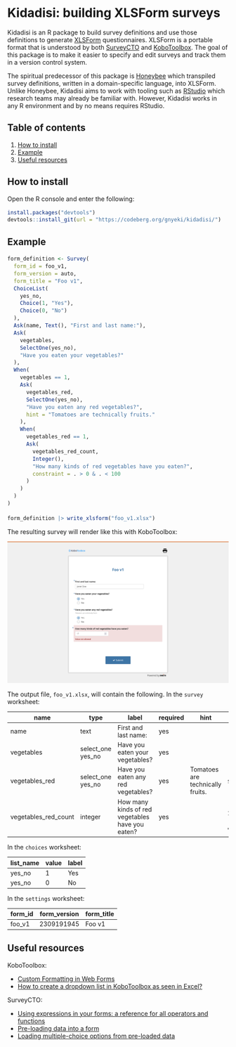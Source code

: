 # Kidadisi: building XLSForm surveys

Kidadisi is an R package to build survey definitions and use those definitions to generate [XLSForm](https://xlsform.org/) questionnaires.
XLSForm is a portable format that is understood by both [SurveyCTO](https://www.surveycto.com/) and [KoboToolbox](https://www.kobotoolbox.org/).
The goal of this package is to make it easier to specify and edit surveys and track them in a version control system.

The spiritual predecessor of this package is [Honeybee](https://github.com/gn0/honeybee/) which transpiled survey definitions, written in a domain-specific language, into XLSForm.
Unlike Honeybee, Kidadisi aims to work with tooling such as [RStudio](https://posit.co/products/open-source/rstudio/) which research teams may already be familiar with.
However, Kidadisi works in any R environment and by no means requires RStudio.

## Table of contents

1. [How to install](#how-to-install)
2. [Example](#example)
3. [Useful resources](#useful-resources)

## How to install

Open the R console and enter the following:

```r
install.packages("devtools")
devtools::install_git(url = "https://codeberg.org/gnyeki/kidadisi/")
```

## Example

```r
form_definition <- Survey(
  form_id = foo_v1,
  form_version = auto,
  form_title = "Foo v1",
  ChoiceList(
    yes_no,
    Choice(1, "Yes"),
    Choice(0, "No")
  ),
  Ask(name, Text(), "First and last name:"),
  Ask(
    vegetables,
    SelectOne(yes_no),
    "Have you eaten your vegetables?"
  ),
  When(
    vegetables == 1,
    Ask(
      vegetables_red,
      SelectOne(yes_no),
      "Have you eaten any red vegetables?",
      hint = "Tomatoes are technically fruits."
    ),
    When(
      vegetables_red == 1,
      Ask(
        vegetables_red_count,
        Integer(),
        "How many kinds of red vegetables have you eaten?",
        constraint = . > 0 & . < 100
      )
    )
  )
)

form_definition |> write_xlsform("foo_v1.xlsx")
```

The resulting survey will render like this with KoboToolbox:

<img src="./examples/screenshot.png" alt="Screenshot of the example survey" width="600" />

The output file, `foo_v1.xlsx`, will contain the following.
In the `survey` worksheet:

| name                 | type              | label                                            | required | hint                             | relevance                                         | constraint          |
|----------------------|-------------------|--------------------------------------------------|----------|----------------------------------|---------------------------------------------------|---------------------|
| name                 | text              | First and last name:                             | yes      |                                  |                                                   |                     |
| vegetables           | select_one yes_no | Have you eaten your vegetables?                  | yes      |                                  |                                                   |                     |
| vegetables_red       | select_one yes_no | Have you eaten any red vegetables?               | yes      | Tomatoes are technically fruits. | `${vegetables} = 1`                               |                     |
| vegetables_red_count | integer           | How many kinds of red vegetables have you eaten? | yes      |                                  | `(${vegetables} = 1) and (${vegetables_red} = 1)` | `. > 0 and . < 100` |

In the `choices` worksheet:

| list_name | value | label |
|-----------|-------|-------|
| yes_no    | 1     | Yes   |
| yes_no    | 0     | No    |


In the `settings` worksheet:

| form_id | form_version | form_title |
|---------|--------------|------------|
| foo_v1  | 2309191945   | Foo v1     |

## Useful resources

KoboToolbox:

- [Custom Formatting in Web Forms](https://support.kobotoolbox.org/custom_format_web.html)
- [How to create a dropdown list in KoboToolbox as seen in Excel?](https://community.kobotoolbox.org/t/how-to-create-a-drop-down-list-in-kobotoolbox-as-seen-in-excel/943)

SurveyCTO:

- [Using expressions in your forms: a reference for all operators and functions](https://docs.surveycto.com/02-designing-forms/01-core-concepts/09.expressions.html)
- [Pre-loading data into a form](https://docs.surveycto.com/02-designing-forms/03-advanced-topics/03.preloading.html)
- [Loading multiple-choice options from pre-loaded data](https://docs.surveycto.com/02-designing-forms/03-advanced-topics/04.search-and-select.html)

